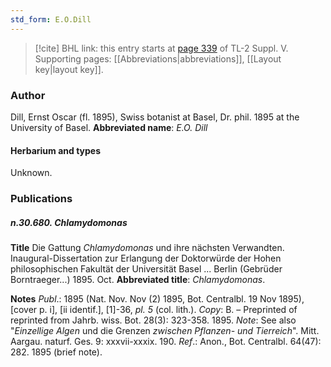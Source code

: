 ```yaml
---
std_form: E.O.Dill
---
```


> [!cite] BHL link: this entry starts at [page 339](https://www.biodiversitylibrary.org/page/33259385) of TL-2 Suppl. V.
> Supporting pages: [[Abbreviations|abbreviations]], [[Layout key|layout key]].

### Author

Dill, Ernst Oscar (fl. 1895), Swiss botanist at Basel, Dr. phil. 1895 at the University of Basel. 
**Abbreviated name**: *E.O. Dill*

#### Herbarium and types

Unknown.

### Publications

##### n.30.680. Chlamydomonas

**Title**
Die Gattung *Chlamydomonas* und ihre nächsten Verwandten. Inaugural-Dissertation zur Erlangung der Doktorwürde der Hohen philosophischen Fakultät der Universität Basel ... Berlin (Gebrüder Borntraeger...) 1895. Oct.
**Abbreviated title**: *Chlamydomonas*.

**Notes**
*Publ*.: 1895 (Nat. Nov. Nov (2) 1895, Bot. Centralbl. 19 Nov 1895), \[cover p. i\], \[ii identif.\], \[1\]-36, *pl. 5* (col. lith.). *Copy*: B. – Preprinted of reprinted from Jahrb. wiss. Bot. 28(3): 323-358. 1895.
*Note*: See also "*Einzellige Algen* und die Grenzen *zwischen Pflanzen- und Tierreich*". Mitt. Aargau. naturf. Ges. 9: xxxvii-xxxix. 190.
*Ref*.: Anon., Bot. Centralbl. 64(47): 282. 1895 (brief note).

